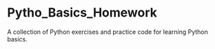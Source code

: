 # Pytho_Basics_Homework
A collection of Python exercises and practice code for learning Python basics.
